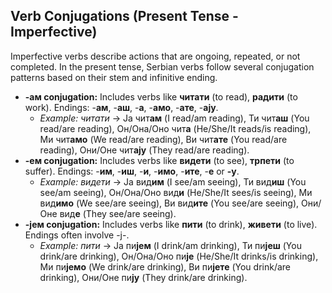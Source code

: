 ## Verb Conjugations (Present Tense - Imperfective)

Imperfective verbs describe actions that are ongoing, repeated, or not completed. In the present tense, Serbian verbs follow several conjugation patterns based on their stem and infinitive ending.

* **-ам conjugation:** Includes verbs like **читати** (to read), **радити** (to work). Endings: -**ам**, -**аш**, -**а**, -**амо**, -**ате**, -**ају**.
    * *Example: читати* -> Ја чит**ам** (I read/am reading), Ти чит**аш** (You read/are reading), Он/Она/Оно чит**а** (He/She/It reads/is reading), Ми чит**амо** (We read/are reading), Ви чит**ате** (You read/are reading), Они/Оне чит**ају** (They read/are reading).
* **-ем conjugation:** Includes verbs like **видети** (to see), **трпети** (to suffer). Endings: -**им**, -**иш**, -**и**, -**имо**, -**ите**, -**е** or **-у**.
    * *Example: видети* -> Ја вид**им** (I see/am seeing), Ти вид**иш** (You see/am seeing), Он/Она/Оно вид**и** (He/She/It sees/is seeing), Ми вид**имо** (We see/are seeing), Ви вид**ите** (You see/are seeing), Они/Оне вид**е** (They see/are seeing).
* **-јем conjugation:** Includes verbs like **пити** (to drink), **живети** (to live). Endings often involve -ј-.
    * *Example: пити* -> Ја пи**јем** (I drink/am drinking), Ти пи**јеш** (You drink/are drinking), Он/Она/Оно пи**је** (He/She/It drinks/is drinking), Ми пи**јемо** (We drink/are drinking), Ви пи**јете** (You drink/are drinking), Они/Оне пи**ју** (They drink/are drinking).